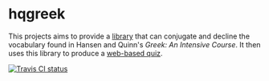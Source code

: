 hqgreek
====

This projects aims to provide a [library](https://avbop.github.io/hqgreek/docs) that can conjugate and decline the vocabulary found in Hansen and Quinn's _Greek: An Intensive Course_.
It then uses this library to produce a [web-based quiz](https://avbop.github.io/hqgreek/).

[![Travis CI status](https://travis-ci.org/avbop/hqgreek.svg?branch=master)](https://travis-ci.org/avbop/hqgreek/)
